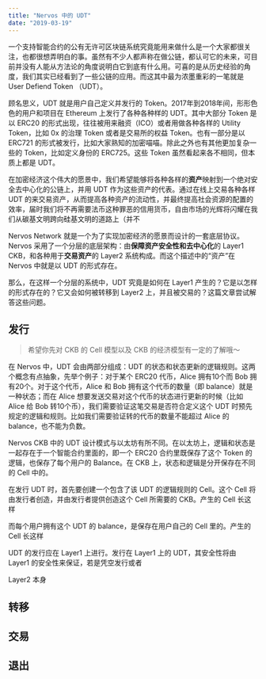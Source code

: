 ```yaml
---
title: "Nervos 中的 UDT"
date: "2019-03-19"
---
```


一个支持智能合约的公有无许可区块链系统究竟能用来做什么是一个大家都很关注，也都很想弄明白的事。虽然有不少人都声称在做公链，都认可它的未来，可目前并没有人能从方法论的角度说明白它到底有什么用。可喜的是从历史经验的角度，我们其实已经看到了一些公链的应用。而这其中最为浓墨重彩的一笔就是 User Defiend Token （UDT）。

顾名思义，UDT 就是用户自己定义并发行的 Token。2017年到2018年间，形形色色的用户和项目在 Ethereum 上发行了各种各种样的 UDT。其中大部分 Token 是以 ERC20 的形式出现，往往被用来融资（ICO）或者用做各种各样的 Utility Token，比如 0x 的治理 Token 或者是交易所的权益 Token。也有一部分是以 ERC721 的形式被发行，比如大家熟知的加密喵喵。除此之外也有其他更加复杂一些的 Token，比如定义身份的 ERC725。这些 Token 虽然看起来各不相同，但本质上都是 UDT。

在加密经济这个伟大的愿景中，我们希望能够将各种各样的**资产**映射到一个绝对安全去中心化的公链上，并用 UDT 作为这些资产的代表。通过在线上交易各种各样 UDT 的来交易资产，从而提高各种资产的流动性，并最终提高社会资源的配置的效率，届时我们将不再需要法币这种罪恶的信用货币，自由市场的光辉将闪耀在我们从碳基文明跨向硅基文明的道路上（并不

Nervos Network 就是一个为了实现加密经济的愿景而设计的一套底层协议。Nervos 采用了一个分层的底层架构：由**保障资产安全性和去中心化**的 Layer1 CKB，和各种用于**交易资产**的 Layer2 系统构成。而这个描述中的“资产”在 Nervos 中就是以 UDT 的形式存在。

那么，在这样一个分层的系统中，UDT 究竟是如何在 Layer1 产生的？它是以怎样的形式存在的？它又会如何被转移到 Layer2 上，并且被交易的？这篇文章尝试解答这些问题。

## 发行
> 希望你先对 CKB 的 Cell 模型以及 CKB 的经济模型有一定的了解哦～

在 Nervos 中，UDT 会由两部分组成：UDT 的状态和状态更新的逻辑规则。这两个概念有点抽象，先举个例子：对于某个 ERC20 代币，Alice 拥有10个而 Bob 拥有20个。对于这个代币，Alice 和 Bob 拥有这个代币的数量（即 balance）就是一种状态；而在 Alice 想要发送交易对这个代币的状态进行更新的时候（比如 Alice 给 Bob 转10个币），我们需要验证这笔交易是否符合定义这个 UDT 时预先规定的逻辑和规则。比如我们需要验证转的代币的数量不能超过 Alice 的 balance，也不能为负数。

Nervos CKB 中的 UDT 设计模式与以太坊有所不同。在以太坊上，逻辑和状态是一起存在于一个智能合约里面的，即一个 ERC20 合约里既保存了这个 Token 的逻辑，也保存了每个用户的 Balance。在 CKB 上，状态和逻辑是分开保存在不同的 Cell 中的。

在发行 UDT 时，首先要创建一个包含了该 UDT 的逻辑规则的 Cell。这个 Cell 将由发行者创造，并由发行者提供创造这个 Cell 所需要的 CKB。产生的 Cell 长这样


而每个用户拥有这个 UDT 的 balance，是保存在用户自己的 Cell 里的。产生的 Cell 长这样


UDT 的发行应在 Layer1 上进行。发行在 Layer1 上的 UDT，其安全性将由 Layer1 的安全性来保证，若是凭空发行或者

Layer2 本身

## 转移

## 交易

## 退出




